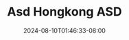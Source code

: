 --- 
title: "Asd Hongkong ASD"
description: "streaming bokeh Asd Hongkong ASD simontox   terbaru"
date: 2024-08-10T01:46:33-08:00
file_code: "1v4l0l3sqd3l"
draft: false
cover: "n5fopc5bzsu67s8b.jpg"
tags: ["Asd", "Hongkong", "ASD", "bokep-indo", "bokep-viral", "bokep-ig"]
length: 2442
fld_id: "1483164"
foldername: "Asd Hongkong"
categories: ["Asd Hongkong"]
views: 0
---